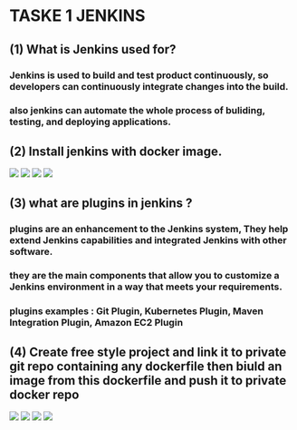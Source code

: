 # TASKE 1 JENKINS

## (1) What is Jenkins used for?
### Jenkins is used to build and test product continuously, so developers can continuously integrate changes into the build.
### also jenkins can automate the whole process of buliding, testing, and deploying applications.

## (2) Install jenkins with docker image.
![](https://github.com/IbrahimmAdel/DevOps_sprints/blob/main/Jenkins/jenkins_1/screenshots/1.1.png)
![](https://github.com/IbrahimmAdel/DevOps_sprints/blob/main/Jenkins/jenkins_1/screenshots/1.2.png)
![](https://github.com/IbrahimmAdel/DevOps_sprints/blob/main/Jenkins/jenkins_1/screenshots/1.3.png)
![](https://github.com/IbrahimmAdel/DevOps_sprints/blob/main/Jenkins/jenkins_1/screenshots/1.4.png)

## (3) what are plugins in jenkins ?
### plugins are an enhancement to the Jenkins system, They help extend Jenkins capabilities and integrated Jenkins with other software.
### they are the main components that allow you to customize a Jenkins environment in a way that meets your requirements.
### plugins examples : Git Plugin, Kubernetes Plugin, Maven Integration Plugin, Amazon EC2 Plugin

## (4) Create free style project and link it to private git repo containing any dockerfile then biuld an image from this dockerfile and push it to private docker repo 
![](https://github.com/IbrahimmAdel/DevOps_sprints/blob/main/Jenkins/jenkins_1/screenshots/2.1.png)
![](https://github.com/IbrahimmAdel/DevOps_sprints/blob/main/Jenkins/jenkins_1/screenshots/2.2.png)
![](https://github.com/IbrahimmAdel/DevOps_sprints/blob/main/Jenkins/jenkins_1/screenshots/2.3.png)
![](https://github.com/IbrahimmAdel/DevOps_sprints/blob/main/Jenkins/jenkins_1/screenshots/2.4.png)

